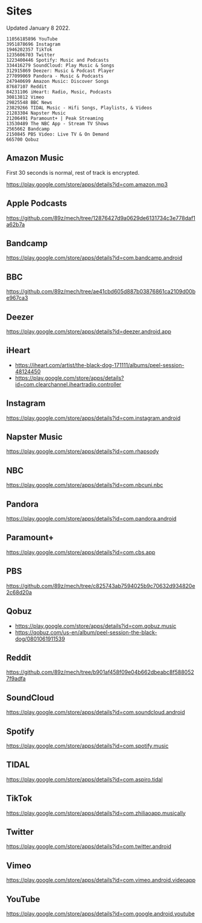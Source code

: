 # Sites

Updated January 8 2022.

~~~
11056185896 YouTube
3951878696 Instagram
1946202357 TikTok
1235606703 Twitter
1223400446 Spotify: Music and Podcasts
334416279 SoundCloud: Play Music & Songs
312915869 Deezer: Music & Podcast Player
277099069 Pandora - Music & Podcasts
247940699 Amazon Music: Discover Songs
87687107 Reddit
84231106 iHeart: Radio, Music, Podcasts
30813812 Vimeo
29825548 BBC News
23829266 TIDAL Music - Hifi Songs, Playlists, & Videos
21283304 Napster Music
21206491 Paramount+ | Peak Streaming
13530489 The NBC App - Stream TV Shows
2565662 Bandcamp
2150845 PBS Video: Live TV & On Demand
665700 Qobuz
~~~

## Amazon Music

First 30 seconds is normal, rest of track is encrypted.

https://play.google.com/store/apps/details?id=com.amazon.mp3

## Apple Podcasts

https://github.com/89z/mech/tree/12876427d9a0629de6131734c3e778daf1a62b7a

## Bandcamp

https://play.google.com/store/apps/details?id=com.bandcamp.android

## BBC

https://github.com/89z/mech/tree/ae41cbd605d887b03876861ca2109d00be967ca3

## Deezer

https://play.google.com/store/apps/details?id=deezer.android.app

## iHeart

- https://iheart.com/artist/the-black-dog-171111/albums/peel-session-48124450
- https://play.google.com/store/apps/details?id=com.clearchannel.iheartradio.controller

## Instagram

https://play.google.com/store/apps/details?id=com.instagram.android

## Napster Music

https://play.google.com/store/apps/details?id=com.rhapsody

## NBC

https://play.google.com/store/apps/details?id=com.nbcuni.nbc

## Pandora

https://play.google.com/store/apps/details?id=com.pandora.android

## Paramount+

https://play.google.com/store/apps/details?id=com.cbs.app

## PBS

https://github.com/89z/mech/tree/c825743ab7594025b9c70632d934820e2c68d20a

## Qobuz

- https://play.google.com/store/apps/details?id=com.qobuz.music
- https://qobuz.com/us-en/album/peel-session-the-black-dog/0801061911539

## Reddit

https://github.com/89z/mech/tree/b901af458f09e04b662dbeabc8f5880527f9adfa

## SoundCloud

https://play.google.com/store/apps/details?id=com.soundcloud.android

## Spotify

https://play.google.com/store/apps/details?id=com.spotify.music

## TIDAL

https://play.google.com/store/apps/details?id=com.aspiro.tidal

## TikTok

https://play.google.com/store/apps/details?id=com.zhiliaoapp.musically

## Twitter

https://play.google.com/store/apps/details?id=com.twitter.android

## Vimeo

https://play.google.com/store/apps/details?id=com.vimeo.android.videoapp

## YouTube

https://play.google.com/store/apps/details?id=com.google.android.youtube
